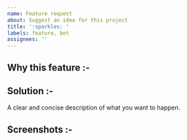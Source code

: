 ```yaml
---
name: Feature request
about: Suggest an idea for this project
title: ':sparkles: '
labels: feature, bot
assignees: ''
---
```


<!--- Is your feature request related to a problem? Please describe. --->

## Why this feature :-

<!--- Describe the solution you'd like --->

## Solution :-

A clear and concise description of what you want to happen.

<!--- Additional context --->

## Screenshots :-
